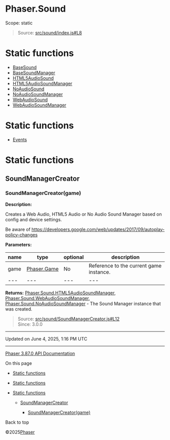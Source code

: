 # Phaser.Sound

Scope:
static

> Source: [src/sound/index.js#L8](https://github.com/phaserjs/phaser/blob/v3.87.0/src/sound/index.js#L8)

# Static functions

* [BaseSound](../class/sound-basesound.md)
* [BaseSoundManager](../class/sound-basesoundmanager.md)
* [HTML5AudioSound](../class/sound-html5audiosound.md)
* [HTML5AudioSoundManager](../class/sound-html5audiosoundmanager.md)
* [NoAudioSound](../class/sound-noaudiosound.md)
* [NoAudioSoundManager](../class/sound-noaudiosoundmanager.md)
* [WebAudioSound](../class/sound-webaudiosound.md)
* [WebAudioSoundManager](../class/sound-webaudiosoundmanager.md)

# Static functions

* [Events](sound-events.md)

# Static functions

## SoundManagerCreator

### <static> SoundManagerCreator(game)

**Description:**

Creates a Web Audio, HTML5 Audio or No Audio Sound Manager based on config and device settings.

Be aware of <https://developers.google.com/web/updates/2017/09/autoplay-policy-changes>

**Parameters:**

| name | type | optional | description |
| --- | --- | --- | --- |
| game | [Phaser.Game](../class/game.md) | No | Reference to the current game instance. |
| --- | --- | --- | --- |

**Returns:** [Phaser.Sound.HTML5AudioSoundManager](../class/sound-html5audiosoundmanager.md), [Phaser.Sound.WebAudioSoundManager](../class/sound-webaudiosoundmanager.md), [Phaser.Sound.NoAudioSoundManager](../class/sound-noaudiosoundmanager.md) - The Sound Manager instance that was created.

> Source: [src/sound/SoundManagerCreator.js#L12](https://github.com/phaserjs/phaser/blob/v3.87.0/src/sound/SoundManagerCreator.js#L12)  
> Since: 3.0.0

---

Updated on June 4, 2025, 1:16 PM UTC

---

[Phaser 3.87.0 API Documentation](../../index.md)

On this page

* [Static functions](#static-functions)
* [Static functions](#static-functions-1)
* [Static functions](#static-functions-2)

  + [SoundManagerCreator](#soundmanagercreator)

    - [<static> SoundManagerCreator(game)](#static-soundmanagercreatorgame)

Back to top

©2025[Phaser](https://docs.phaser.io)